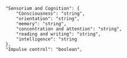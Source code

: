         "Sensorium and Cognition": {
            "Consciousness": "string",
            "orientation": "string",
            "memory": "string",
            "concentration and attention": "string",
            "reading and writing": "string",
            "intelligence": "string
        },
        "Impulse control": "boolean",
        